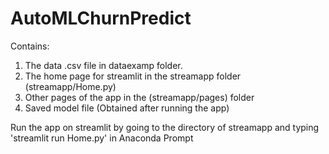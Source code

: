 # AutoMLChurnPredict

Contains:

1. The data .csv file in dataexamp folder. 
2. The home page for streamlit in the streamapp folder (streamapp/Home.py)
3. Other pages of the app in the (streamapp/pages) folder
4. Saved model file (Obtained after running the app)

Run the app on streamlit by going to the directory of streamapp and typing 'streamlit run Home.py' in Anaconda Prompt

